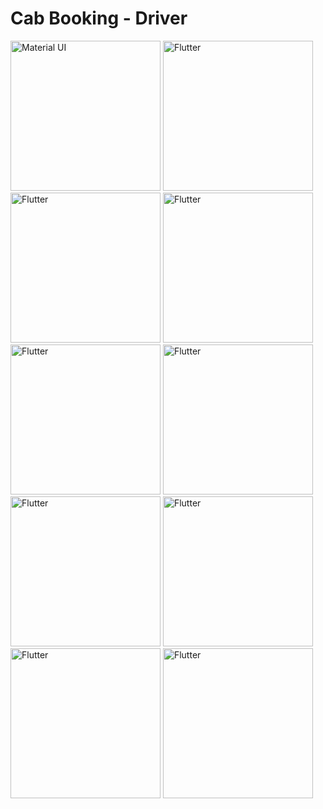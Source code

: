 # Cab Booking - Driver


<div> 
  <img src="https://user-images.githubusercontent.com/108117746/185762270-ebb44e8f-91e0-4d8f-845a-ac08f768f9b8.jpeg" title="Material UI" alt="Material UI" width="240"/>
  <img src="https://user-images.githubusercontent.com/108117746/182670802-b95e93d7-984c-427b-9a34-f9954f2c0cb2.png" title="Flutter" alt="Flutter" width="240"/>
  <img src="https://user-images.githubusercontent.com/108117746/182670815-a0773769-c664-4a39-bd36-51ad5cdaeb60.png" title="Flutter" alt="Flutter" width="240"/>
  <img src="https://user-images.githubusercontent.com/108117746/182670836-da94a69d-8dea-4a6f-ae1d-87cfa32befd2.png" title="Flutter" alt="Flutter" width="240"/>
  <img src="https://user-images.githubusercontent.com/108117746/182670849-25454f30-df55-475d-8e34-00c50290e93f.png" title="Flutter" alt="Flutter" width="240"/>
  <img src="https://user-images.githubusercontent.com/108117746/182670871-4447861b-1fa9-410d-9ebf-5a0b0892a4a6.png" title="Flutter" alt="Flutter" width="240"/>
  <img src="https://user-images.githubusercontent.com/108117746/182670877-b0429ad5-45c5-47ca-b8ad-d5a1bc55e2e2.png" title="Flutter" alt="Flutter" width="240"/>  
  <img src="https://user-images.githubusercontent.com/108117746/182670893-9e0fd5b7-6586-4caf-94e8-ff3f5501d6e8.png" title="Flutter" alt="Flutter" width="240"/>
  <img src="https://user-images.githubusercontent.com/108117746/182670903-b1da842b-8601-4504-89c8-9e32fc1c9c59.png" title="Flutter" alt="Flutter" width="240"/>    
  <img src="https://user-images.githubusercontent.com/108117746/182699235-8e9a7f5e-06a9-405e-a8b8-12976bea39dc.png" title="Flutter" alt="Flutter" width="240"/>    
</div>

